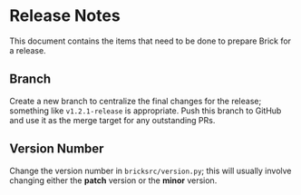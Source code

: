 # Release Notes

This document contains the items that need to be done to prepare Brick for a release.

## Branch

Create a new branch to centralize the final changes for the release; something like `v1.2.1-release` is appropriate. Push this branch to GitHub and use it as the merge target for any outstanding PRs.

## Version Number

Change the version number in `bricksrc/version.py`; this will usually involve changing either the **patch** version or the **minor** version.

